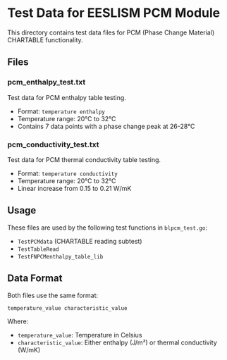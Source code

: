 # Test Data for EESLISM PCM Module

This directory contains test data files for PCM (Phase Change Material) CHARTABLE functionality.

## Files

### pcm_enthalpy_test.txt
Test data for PCM enthalpy table testing.
- Format: `temperature enthalpy`
- Temperature range: 20°C to 32°C
- Contains 7 data points with a phase change peak at 26-28°C

### pcm_conductivity_test.txt
Test data for PCM thermal conductivity table testing.
- Format: `temperature conductivity`
- Temperature range: 20°C to 32°C
- Linear increase from 0.15 to 0.21 W/mK

## Usage

These files are used by the following test functions in `blpcm_test.go`:
- `TestPCMdata` (CHARTABLE reading subtest)
- `TestTableRead`
- `TestFNPCMenthalpy_table_lib`

## Data Format

Both files use the same format:
```
temperature_value characteristic_value
```

Where:
- `temperature_value`: Temperature in Celsius
- `characteristic_value`: Either enthalpy (J/m³) or thermal conductivity (W/mK)